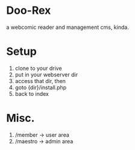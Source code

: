 # Doo-Rex
a webcomic reader and management cms, kinda.

# Setup
1. clone to your drive
2. put in your webserver dir
3. access that dir, then
4. goto {dir}/install.php
5. back to index

# Misc.
1. /member -> user area
2. /maestro -> admin area
